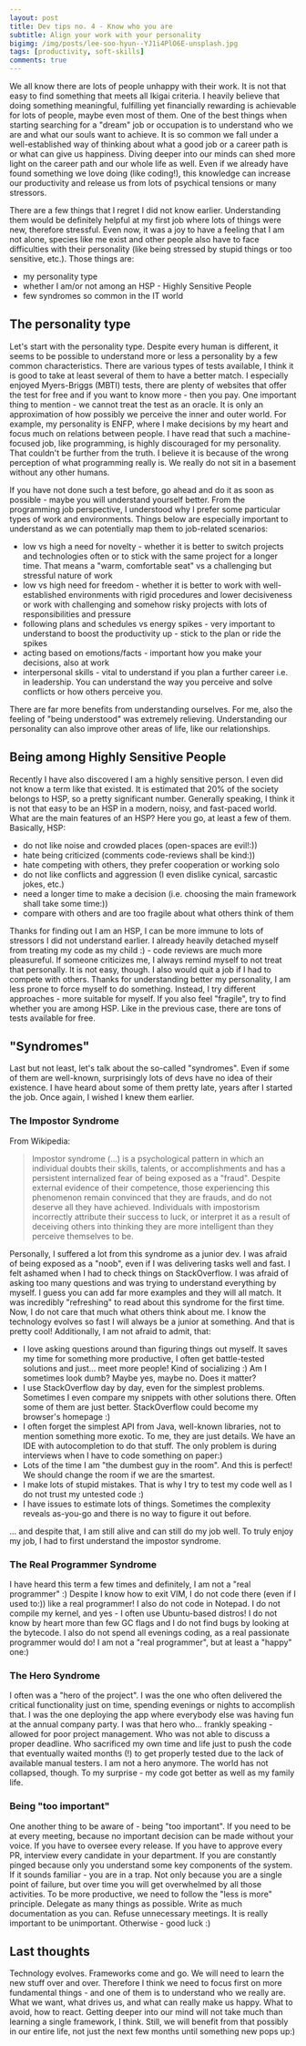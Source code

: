 ```yaml
---
layout: post
title: Dev tips no. 4 - Know who you are
subtitle: Align your work with your personality
bigimg: /img/posts/lee-soo-hyun--YJ1i4PlO6E-unsplash.jpg
tags: [productivity, soft-skills]
comments: true
---
```


We all know there are lots of people unhappy with their work. It is not that easy to find something that meets all Ikigai criteria. I heavily believe that doing something
meaningful, fulfilling yet financially rewarding is achievable for lots of people, maybe even most of them. One of the best things when starting searching for a "dream" job or occupation
is to understand who we are and what our souls want to achieve. It is so common we fall under a well-established way of thinking about what a good job or a career path is or what
can give us happiness. Diving deeper into our minds can shed more light on the career path and our whole life as well. Even if we already have found something we love doing (like coding!), this knowledge
can increase our productivity and release us from lots of psychical tensions or many stressors. 

There are a few things that I regret I did not know earlier. Understanding them would be definitely helpful at my first job where lots of things were new, therefore stressful.
Even now, it was a joy to have a feeling that I am not alone, species like me exist and other people also have to face difficulties with their personality (like being stressed by stupid things or too sensitive, etc.). Those things are:
- my personality type
- whether I am/or not among an HSP - Highly Sensitive People
- few syndromes so common in the IT world

## The personality type
Let's start with the personality type. Despite every human is different, it seems to be possible to understand more or less a personality by a few common characteristics. There are various types of tests available,
I think it is good to take at least several of them to have a better match. I especially enjoyed Myers-Briggs (MBTI) tests, there are plenty of websites that offer the test for free and if you want to know more - then you pay.
One important thing to mention - we cannot treat the test as an oracle. It is only an approximation of how possibly we perceive the inner and outer world. For example, my personality is ENFP, where
I make decisions by my heart and focus much on relations between people. I have read that such a machine-focused job, like programming, is highly discouraged for my personality. That couldn't be further from the truth. I believe it is because
of the wrong perception of what programming really is. We really do not sit in a basement without any other humans.

If you have not done such a test before, go ahead and do it as soon as possible - maybe you will understand yourself better. From the programming job perspective, I understood why I prefer some particular types of work and environments.
Things below are especially important to understand as we can potentially map them to job-related scenarios:
- low vs high a need for novelty - whether it is better to switch projects and technologies often or to stick with the same project for a longer time. That means a "warm, comfortable seat" vs a challenging but stressful nature of work
- low vs high need for freedom - whether it is better to work with well-established environments with rigid procedures and lower decisiveness or work with challenging and somehow risky projects with lots of
responsibilities and pressure
- following plans and schedules vs energy spikes - very important to understand to boost the productivity up - stick to the plan or ride the spikes
- acting based on emotions/facts - important how you make your decisions, also at work
- interpersonal skills - vital to understand if you plan a further career i.e. in leadership. You can understand the way you perceive and solve conflicts or how others perceive you.

There are far more benefits from understanding ourselves. For me, also the feeling of "being understood" was extremely relieving. Understanding our personality can also improve other areas of life, like our relationships.

## Being among Highly Sensitive People
Recently I have also discovered I am a highly sensitive person. I even did not know a term like that existed. It is estimated that 20% of the society belongs to HSP, so a pretty significant number.
Generally speaking, I think it is not that easy to be an HSP in a modern, noisy, and fast-paced world. What are the main features of an HSP?
Here you go, at least a few of them. Basically, HSP:
- do not like noise and crowded places (open-spaces are evil!:))
- hate being criticized (comments code-reviews shall be kind:))
- hate competing with others, they prefer cooperation or working solo
- do not like conflicts and aggression (I even dislike cynical, sarcastic jokes, etc.)
- need a longer time to make a decision (i.e. choosing the main framework shall take some time:))
- compare with others and are too fragile about what others think of them

Thanks for finding out I am an HSP, I can be more immune to lots of stressors I did not understand earlier. I already heavily detached myself from treating my code as my child :) - code reviews are much more pleasureful.
If someone criticizes me, I always remind myself to not treat that personally. It is not easy, though. I also would quit a job if I had to compete with others. Thanks for understanding better my personality, I am less
prone to force myself to do something. Instead, I try different approaches - more suitable for myself. If you also feel "fragile", try to find whether you are among HSP. Like in the previous case, there are tons of tests available for free.

## "Syndromes"
Last but not least, let's talk about the so-called "syndromes". Even if some of them are well-known, surprisingly lots of devs have no idea of their existence. I have heard about some of them pretty late, years after
I started the job. Once again, I wished I knew them earlier.

### The Impostor Syndrome
From Wikipedia:

> Impostor syndrome (...) is a psychological pattern in which an individual doubts their skills, talents, or accomplishments and has a persistent internalized fear of being exposed as a "fraud". Despite external evidence of their competence, those experiencing this phenomenon remain convinced that they are frauds, and do not deserve all they have achieved. Individuals with impostorism incorrectly attribute their success to luck, or interpret it as a result of deceiving others into thinking they are more intelligent than they perceive themselves to be.

Personally, I suffered a lot from this syndrome as a junior dev. I was afraid of being exposed as a "noob", even if I was delivering tasks well and fast. I felt ashamed when I had to check things on StackOverflow.
I was afraid of asking too many questions and was trying to understand everything by myself. I guess you can add far more examples and they will all match.
It was incredibly "refreshing" to read about this syndrome for the first time. Now, I do not care that much what others
think about me. I know the technology evolves so fast I will always be a junior at something. And that is pretty cool! Additionally, I am not afraid to admit, that:
- I love asking questions around than figuring things out myself. It saves my time for something more productive, I often get battle-tested solutions and just... meet more people! Kind of socializing :) Am I sometimes look dumb? Maybe yes, maybe no. Does it matter?
- I use StackOverflow day by day, even for the simplest problems. Sometimes I even compare my snippets with other solutions there. Often some of them are just better. StackOverflow could become my browser's homepage :)
- I often forget the simplest API from Java, well-known libraries, not to mention something more exotic. To me, they are just details. We have an IDE with autocompletion to do that stuff. The only problem is during interviews when I have to code something on paper:)
- Lots of the time I am "the dumbest guy in the room". And this is perfect! We should change the room if we are the smartest.
- I make lots of stupid mistakes. That is why I try to test my code well as I do not trust my untested code :)
- I have issues to estimate lots of things. Sometimes the complexity reveals as-you-go and there is no way to figure it out before.

... and despite that, I am still alive and can still do my job well. To truly enjoy my job, I had to first understand the impostor syndrome.

### The Real Programmer Syndrome
I have heard this term a few times and definitely, I am not a "real programmer" :) Despite I know how to exit VIM, I do not code there (even if I used to:)) like a real programmer! I also do not code in Notepad.
I do not compile my kernel, and yes - I often use Ubuntu-based distros! I do not know by heart more than few GC flags and I do not find bugs by looking at the bytecode. I also do not spend all evenings
coding, as a real passionate programmer would do! I am not a "real programmer", but at least a "happy" one:)

### The Hero Syndrome
I often was a "hero of the project". I was the one who often delivered the critical functionality just on time, spending evenings or nights to accomplish that. I was the one deploying the app where everybody else was
having fun at the annual company party. I was that hero who... frankly speaking - allowed for poor project management. Who was not able to discuss a proper deadline. Who sacrificed my own time and life just to
push the code that eventually waited months (!) to get properly tested due to the lack of available manual testers. I am not a hero anymore. The world has not collapsed, though. To my surprise - my code got better
as well as my family life.

### Being "too important"
One another thing to be aware of - being "too important". If you need to be at every meeting, because no important decision can be made without your voice. If you have to oversee every release.
If you have to approve every PR, interview every candidate in your department. If you are constantly pinged because only you understand some key components of the system. If it sounds familiar - you are in a trap.
Not only because you are a single point of failure, but over time you will get overwhelmed by all those activities. To be more productive, we need to follow the "less is more" principle. Delegate as many
things as possible. Write as much documentation as you can. Refuse unnecessary meetings. It is really important to be unimportant. Otherwise - good luck :)

## Last thoughts
Technology evolves. Frameworks come and go. We will need to learn the new stuff over and over. Therefore I think we need to focus first on more fundamental things - and one of them is to understand who we really are.
What we want, what drives us, and what can really make us happy. What to avoid, how to react. Getting deeper into our mind will not take much than learning a single framework, I think. Still, we will benefit from that possibly in our entire life,
not just the next few months until something new pops up:)